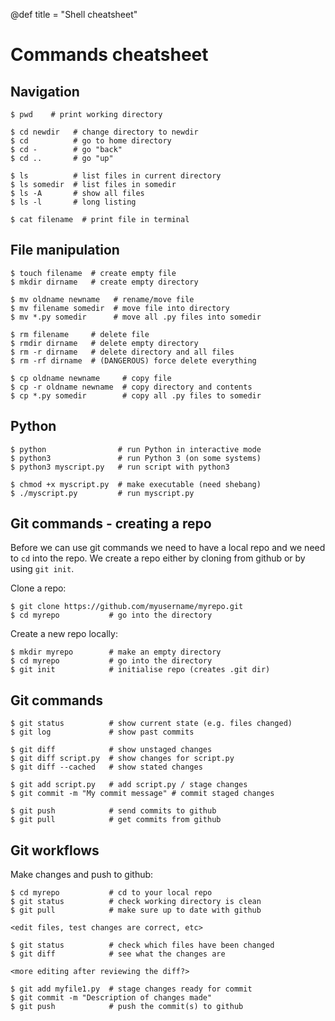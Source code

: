 @def title = "Shell cheatsheet"

# Commands cheatsheet

## Navigation

```shell
$ pwd    # print working directory

$ cd newdir   # change directory to newdir
$ cd          # go to home directory
$ cd -        # go "back"
$ cd ..       # go "up"

$ ls          # list files in current directory
$ ls somedir  # list files in somedir
$ ls -A       # show all files
$ ls -l       # long listing

$ cat filename  # print file in terminal
```

## File manipulation

```shell
$ touch filename  # create empty file
$ mkdir dirname   # create empty directory

$ mv oldname newname   # rename/move file
$ mv filename somedir  # move file into directory
$ mv *.py somedir      # move all .py files into somedir

$ rm filename     # delete file
$ rmdir dirname   # delete empty directory
$ rm -r dirname   # delete directory and all files
$ rm -rf dirname  # (DANGEROUS) force delete everything

$ cp oldname newname     # copy file
$ cp -r oldname newname  # copy directory and contents
$ cp *.py somedir        # copy all .py files to somedir
```

## Python

```shell
$ python                # run Python in interactive mode
$ python3               # run Python 3 (on some systems)
$ python3 myscript.py   # run script with python3

$ chmod +x myscript.py  # make executable (need shebang)
$ ./myscript.py         # run myscript.py
```

## Git commands - creating a repo

Before we can use git commands we need to have a local repo and we need to
`cd` into the repo. We create a repo either by cloning from github or by using
`git init`.

Clone a repo:
```shell
$ git clone https://github.com/myusername/myrepo.git
$ cd myrepo           # go into the directory
```
Create a new repo locally:
```shell
$ mkdir myrepo        # make an empty directory
$ cd myrepo           # go into the directory
$ git init            # initialise repo (creates .git dir)
```

## Git commands

```shell
$ git status          # show current state (e.g. files changed)
$ git log             # show past commits

$ git diff            # show unstaged changes
$ git diff script.py  # show changes for script.py
$ git diff --cached   # show stated changes

$ git add script.py   # add script.py / stage changes
$ git commit -m "My commit message" # commit staged changes

$ git push            # send commits to github
$ git pull            # get commits from github
```

## Git workflows

Make changes and push to github:
```shell
$ cd myrepo           # cd to your local repo
$ git status          # check working directory is clean
$ git pull            # make sure up to date with github

<edit files, test changes are correct, etc>

$ git status          # check which files have been changed
$ git diff            # see what the changes are

<more editing after reviewing the diff?>

$ git add myfile1.py  # stage changes ready for commit
$ git commit -m "Description of changes made"
$ git push            # push the commit(s) to github
```
